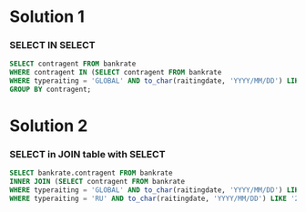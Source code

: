 # Solution 1

### SELECT IN SELECT
 
``` sql
SELECT contragent FROM bankrate 
WHERE contragent IN (SELECT contragent FROM bankrate 
WHERE typeraiting = 'GLOBAL' AND to_char(raitingdate, 'YYYY/MM/DD') LIKE '2023%') AND typeraiting = 'RU'
GROUP BY contragent;
```



# Solution 2

### SELECT in JOIN table with SELECT

``` sql
SELECT bankrate.contragent FROM bankrate 
INNER JOIN (SELECT contragent FROM bankrate 
WHERE typeraiting = 'GLOBAL' AND to_char(raitingdate, 'YYYY/MM/DD') LIKE '2023%') AS a ON a.contragent = bankrate.contragent 
WHERE typeraiting = 'RU' AND to_char(raitingdate, 'YYYY/MM/DD') LIKE '2023%';
```
